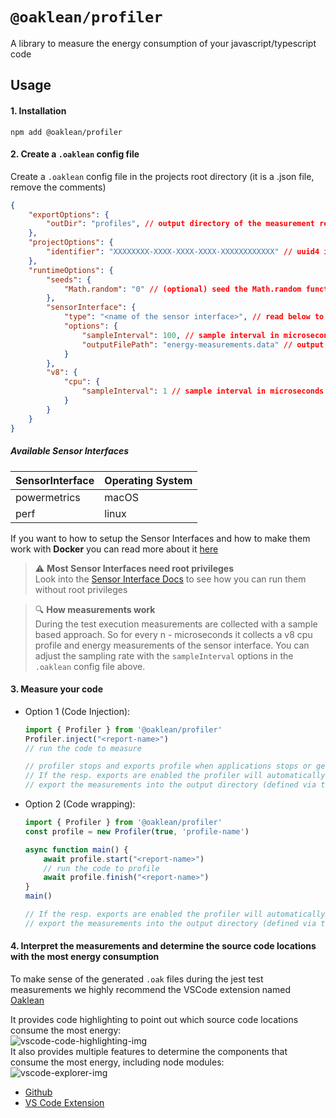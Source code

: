 # `@oaklean/profiler`

A library to measure the energy consumption of your javascript/typescript code

## Usage

#### 1. Installation
`npm add @oaklean/profiler`

#### 2. Create a `.oaklean` config file

Create a `.oaklean` config file in the projects root directory (it is a .json file, remove the comments)
```json
{
	"exportOptions": {
		"outDir": "profiles", // output directory of the measurement reports, relative to the .oaklean file
	},
	"projectOptions": {
		"identifier": "XXXXXXXX-XXXX-XXXX-XXXX-XXXXXXXXXXXX" // uuid4 identifier string (must be self generated)
	},
	"runtimeOptions": {
		"seeds": {
			"Math.random": "0" // (optional) seed the Math.random function to ensure deterministic behaviour during tests
		},
		"sensorInterface": {
			"type": "<name of the sensor interface>", // read below to see which one is suitable for you
			"options": {
				"sampleInterval": 100, // sample interval in microseconds
				"outputFilePath": "energy-measurements.data" // output file of the energy measurements
			}
		},
		"v8": {
			"cpu": {
				"sampleInterval": 1 // sample interval in microseconds
			}
		}
	}
}
```

##### Available Sensor Interfaces

| SensorInterface | Operating System |
| --------------- | ---------------- |
| powermetrics    | macOS            |
| perf            | linux            |

If you want to how to setup the Sensor Interfaces and how to make them work with **Docker** you can read more about it [here](../../docs/SensorInterfaces.md)


> :warning: **Most Sensor Interfaces need root privileges**<br>
> Look into the [Sensor Interface Docs](../../docs/SensorInterfaces.md) to see how you can run them without root privileges

> :mag: **How measurements work**<br>
> During the test execution measurements are collected with a sample based approach. So for every n - microseconds it collects a v8 cpu profile and energy measurements of the sensor interface. You can adjust the sampling rate with the `sampleInterval` options in the `.oaklean` config file above.

#### 3. Measure your code

- Option 1 (Code Injection):
	```typescript
	import { Profiler } from '@oaklean/profiler'
	Profiler.inject("<report-name>")
	// run the code to measure

	// profiler stops and exports profile when applications stops or gets killed
	// If the resp. exports are enabled the profiler will automatically
	// export the measurements into the output directory (defined via the `.oaklean` config) `<rootDir>/<outDir>/<report-name>/`
	```

- Option 2 (Code wrapping):
	```typescript
	import { Profiler } from '@oaklean/profiler'
	const profile = new Profiler(true, 'profile-name')

	async function main() {
		await profile.start("<report-name>")
		// run the code to profile
		await profile.finish("<report-name>")
	}
	main()

	// If the resp. exports are enabled the profiler will automatically
	// export the measurements into the output directory (defined via the `.oaklean` config) `<rootDir>/<outDir>/<report-name>/`
	```

#### 4. Interpret the measurements and determine the source code locations with the most energy consumption

To make sense of the generated `.oak` files during the jest test measurements we highly recommend the VSCode extension named <a href="https://marketplace.visualstudio.com/items?itemName=HitabisGmbH.oaklean" target="_blank">Oaklean</a>

It provides code highlighting to point out which source code locations consume the most energy:
<br>
![vscode-code-highlighting-img](https://github.com/hitabisgmbh/oaklean/blob/main/images/vscode-code-highlighting.png?raw=true)
<br>
It also provides multiple features to determine the components that consume the most energy, including node modules:
<br>
![vscode-explorer-img](https://github.com/hitabisgmbh/oaklean/blob/main/images/vscode-explorer.png?raw=true)
<br>
- <a href="https://github.com/hitabisgmbh/oaklean-vscode" target="_blank">Github</a>
- <a href="https://marketplace.visualstudio.com/items?itemName=HitabisGmbH.oaklean" target="_blank">VS Code Extension</a>

